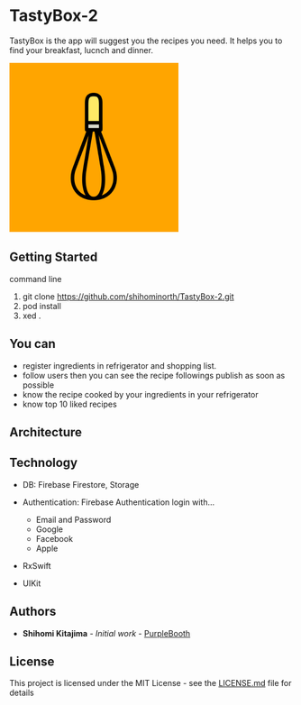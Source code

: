 # TastyBox-2

TastyBox is the app will suggest you the recipes you need. It helps you to find your breakfast, lucnch and dinner.

![appicon](https://github.com/shihominorth/TastyBox-2/blob/images/icon.png)


## Getting Started

command line

1. git clone https://github.com/shihominorth/TastyBox-2.git
2. pod install
3. xed .

## You can 

- register ingredients in refrigerator and shopping list.
- follow users then you can see the recipe followings publish as soon as possible
- know the recipe cooked by your ingredients in your refrigerator
- know top 10 liked recipes


## Architecture

## Technology

- DB: Firebase Firestore, Storage
- Authentication: Firebase Authentication
    login with...
    - Email and Password
    - Google
    - Facebook
    - Apple

- RxSwift
- UIKit 
<!-- ### Prerequisites

What things you need to install the software and how to install them

```
Give examples
```

### Installing

A step by step series of examples that tell you how to get a development env running

Say what the step will be

```
Give the example
```

And repeat

```
until finished
```

End with an example of getting some data out of the system or using it for a little demo

## Running the tests

Explain how to run the automated tests for this system

### Break down into end to end tests

Explain what these tests test and why

```
Give an example
```

### And coding style tests

Explain what these tests test and why

```
Give an example
```

## Deployment

Add additional notes about how to deploy this on a live system

## Built With

* [Dropwizard](http://www.dropwizard.io/1.0.2/docs/) - The web framework used
* [Maven](https://maven.apache.org/) - Dependency Management
* [ROME](https://rometools.github.io/rome/) - Used to generate RSS Feeds

## Contributing

Please read [CONTRIBUTING.md](https://gist.github.com/PurpleBooth/b24679402957c63ec426) for details on our code of conduct, and the process for submitting pull requests to us.

## Versioning

We use [SemVer](http://semver.org/) for versioning. For the versions available, see the [tags on this repository](https://github.com/your/project/tags).  -->

## Authors

* **Shihomi Kitajima** - *Initial work* - [PurpleBooth](https://github.com/shihominorth?tab=repositories)

## License

This project is licensed under the MIT License - see the [LICENSE.md](LICENSE.md) file for details
<!-- 
## Acknowledgments

* Hat tip to anyone whose code was used
* Inspiration
* etc -->

